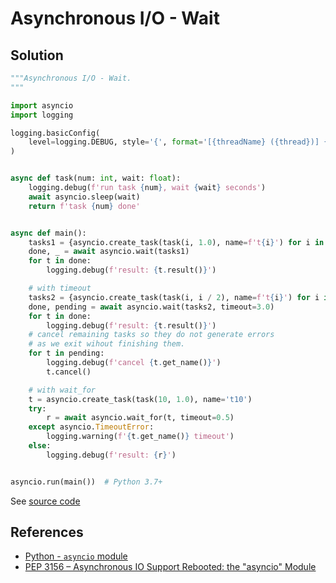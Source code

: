# Asynchronous I/O - Wait

## Solution

```python
"""Asynchronous I/O - Wait.
"""

import asyncio
import logging

logging.basicConfig(
    level=logging.DEBUG, style='{', format='[{threadName} ({thread})] {message}'
)


async def task(num: int, wait: float):
    logging.debug(f'run task {num}, wait {wait} seconds')
    await asyncio.sleep(wait)
    return f'task {num} done'


async def main():
    tasks1 = {asyncio.create_task(task(i, 1.0), name=f't{i}') for i in range(5)}
    done, _ = await asyncio.wait(tasks1)
    for t in done:
        logging.debug(f'result: {t.result()}')

    # with timeout
    tasks2 = {asyncio.create_task(task(i, i / 2), name=f't{i}') for i in range(5, 10)}
    done, pending = await asyncio.wait(tasks2, timeout=3.0)
    for t in done:
        logging.debug(f'result: {t.result()}')
    # cancel remaining tasks so they do not generate errors
    # as we exit wihout finishing them.
    for t in pending:
        logging.debug(f'cancel {t.get_name()}')
        t.cancel()

    # with wait_for
    t = asyncio.create_task(task(10, 1.0), name='t10')
    try:
        r = await asyncio.wait_for(t, timeout=0.5)
    except asyncio.TimeoutError:
        logging.warning(f'{t.get_name()} timeout')
    else:
        logging.debug(f'result: {r}')


asyncio.run(main())  # Python 3.7+
```

See [source code](https://github.com/leven-cn/python-cookbook/blob/main/examples/core/asyncio_wait.py)

## References

- [Python - `asyncio` module](https://docs.python.org/3/library/asyncio.html)
- [PEP 3156 – Asynchronous IO Support Rebooted: the "asyncio" Module](https://peps.python.org/pep-3156/)
